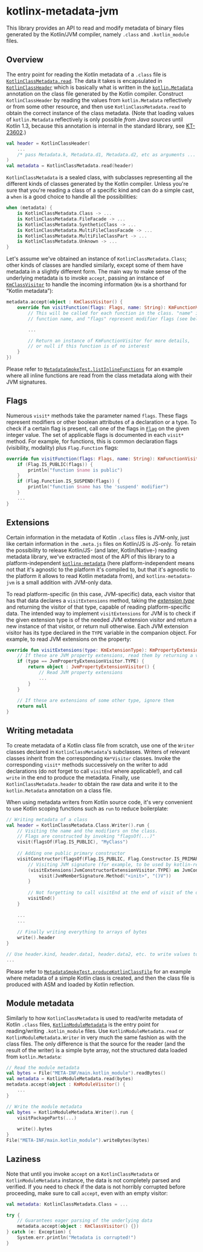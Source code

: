 # kotlinx-metadata-jvm

This library provides an API to read and modify metadata of binary files generated by the Kotlin/JVM compiler, namely `.class` and `.kotlin_module` files.

## Overview

The entry point for reading the Kotlin metadata of a `.class` file is [`KotlinClassMetadata.read`](src/kotlinx/metadata/jvm/KotlinClassMetadata.kt). The data it takes is encapsulated in [`KotlinClassHeader`](src/kotlinx/metadata/jvm/KotlinClassHeader.kt) which is basically what is written in the [`kotlin.Metadata`](../../stdlib/jvm/runtime/kotlin/Metadata.kt) annotation on the class file generated by the Kotlin compiler. Construct `KotlinClassHeader` by reading the values from `kotlin.Metadata` reflectively or from some other resource, and then use `KotlinClassMetadata.read` to obtain the correct instance of the class metadata. (Note that loading values of `kotlin.Metadata` reflectively is only possible *from Java sources* until Kotlin 1.3, because this annotation is internal in the standard library, see [KT-23602](https://youtrack.jetbrains.com/issue/KT-23602).)

```kotlin
val header = KotlinClassHeader(
    ...
    /* pass Metadata.k, Metadata.d1, Metadata.d2, etc as arguments ... */
)
val metadata = KotlinClassMetadata.read(header)
```

`KotlinClassMetadata` is a sealed class, with subclasses representing all the different kinds of classes generated by the Kotlin compiler. Unless you're sure that you're reading a class of a specific kind and can do a simple cast, a `when` is a good choice to handle all the possibilities:

```kotlin
when (metadata) {
    is KotlinClassMetadata.Class -> ...
    is KotlinClassMetadata.FileFacade -> ...
    is KotlinClassMetadata.SyntheticClass -> ...
    is KotlinClassMetadata.MultiFileClassFacade -> ...
    is KotlinClassMetadata.MultiFileClassPart -> ...
    is KotlinClassMetadata.Unknown -> ...
}
```

Let's assume we've obtained an instance of `KotlinClassMetadata.Class`; other kinds of classes are handled similarly, except some of them have metadata in a slightly different form. The main way to make sense of the underlying metadata is to invoke `accept`, passing an instance of [`KmClassVisitor`](../src/kotlinx/metadata/visitors.kt) to handle the incoming information (`Km` is a shorthand for “Kotlin metadata”):

```kotlin
metadata.accept(object : KmClassVisitor() {
    override fun visitFunction(flags: Flags, name: String): KmFunctionVisitor? {
        // This will be called for each function in the class. "name" is the
        // function name, and "flags" represent modifier flags (see below)

        ...

        // Return an instance of KmFunctionVisitor for more details,
        // or null if this function is of no interest
    }
})
```

Please refer to [`MetadataSmokeTest.listInlineFunctions`](test/kotlinx/metadata/test/MetadataSmokeTest.kt) for an example where all inline functions are read from the class metadata along with their JVM signatures.

## Flags

Numerous `visit*` methods take the parameter named `flags`. These flags represent modifiers or other boolean attributes of a declaration or a type. To check if a certain flag is present, call one of the flags in [`Flag`](../src/kotlinx/metadata/Flag.kt) on the given integer value. The set of applicable flags is documented in each `visit*` method. For example, for functions, this is common declaration flags (visibility, modality) plus `Flag.Function` flags:

```kotlin
override fun visitFunction(flags: Flags, name: String): KmFunctionVisitor? {
    if (Flag.IS_PUBLIC(flags)) {
        println("function $name is public")
    }
    if (Flag.Function.IS_SUSPEND(flags)) {
        println("function $name has the 'suspend' modifier")
    }
    ...
}
```

## Extensions

Certain information in the metadata of Kotlin `.class` files is JVM-only, just like certain information in the `.meta.js` files on Kotlin/JS is JS-only. To retain the possibility to release Kotlin/JS- (and later, Kotlin/Native-) reading metadata library, we've extracted most of the API of this library to a platform-independent [`kotlinx-metadata`](../) (here platform-independent means not that it's agnostic to the platform it's compiled to, but that it's agnostic to the platform it allows to read Kotlin metadata from), and `kotlinx-metadata-jvm` is a small addition with JVM-only data.

To read platform-specific (in this case, JVM-specific) data, each visitor that has that data declares a `visitExtensions` method, taking the [*extension type*](../src/kotlinx/metadata/extensions.kt) and returning the visitor of that type, capable of reading platform-specific data. The intended way to implement `visitExtensions` for JVM is to check if the given extension type is of the needed JVM extension visitor and return a new instance of that visitor, or return null otherwise. Each JVM extension visitor has its type declared in the `TYPE` variable in the companion object. For example, to read JVM extensions on the property:

```kotlin
override fun visitExtensions(type: KmExtensionType): KmPropertyExtensionVisitor? {
    // If these are JVM property extensions, read them by returning a visitor
    if (type == JvmPropertyExtensionVisitor.TYPE) {
        return object : JvmPropertyExtensionVisitor() {
            // Read JVM property extensions
            ...
        }
    }
    
    // If these are extensions of some other type, ignore them
    return null
}
```

## Writing metadata

To create metadata of a Kotlin class file from scratch, use one of the `Writer` classes declared in `KotlinClassMetadata`'s subclasses. Writers of relevant classes inherit from the corresponding `Km*Visitor` classes. Invoke the corresponding `visit*` methods successively on the writer to add declarations (do not forget to call `visitEnd` where applicable!), and call `write` in the end to produce the metadata. Finally, use `KotlinClassMetadata.header` to obtain the raw data and write it to the `kotlin.Metadata` annotation on a class file.

When using metadata writers from Kotlin source code, it's very convenient to use Kotlin scoping functions such as `run` to reduce boilerplate:

```kotlin
// Writing metadata of a class
val header = KotlinClassMetadata.Class.Writer().run {
    // Visiting the name and the modifiers on the class.
    // Flags are constructed by invoking "flagsOf(...)"
    visit(flagsOf(Flag.IS_PUBLIC), "MyClass")
    
    // Adding one public primary constructor
    visitConstructor(flagsOf(Flag.IS_PUBLIC, Flag.Constructor.IS_PRIMARY))!!.run {
        // Visiting JVM signature (for example, to be used by kotlin-reflect)
        (visitExtensions(JvmConstructorExtensionVisitor.TYPE) as JvmConstructorExtensionVisitor).run {
            visit(JvmMemberSignature.Method("<init>", "()V"))
        }
        
        // Not forgetting to call visitEnd at the end of visit of the declaration
        visitEnd()
    }
    
    ...
    ...
    
    // Finally writing everything to arrays of bytes
    write().header
}

// Use header.kind, header.data1, header.data2, etc. to write values to kotlin.Metadata
...
```

Please refer to [`MetadataSmokeTest.produceKotlinClassFile`](test/kotlinx/metadata/test/MetadataSmokeTest.kt) for an example where metadata of a simple Kotlin class is created, and then the class file is produced with ASM and loaded by Kotlin reflection.

## Module metadata

Similarly to how `KotlinClassMetadata` is used to read/write metadata of Kotlin `.class` files, [`KotlinModuleMetadata`](src/kotlinx/metadata/jvm/KotlinModuleMetadata.kt) is the entry point for reading/writing `.kotlin_module` files. Use `KotlinModuleMetadata.read` or `KotlinModuleMetadata.Writer` in very much the same fashion as with the class files. The only difference is that the source for the reader (and the result of the writer) is a simple byte array, not the structured data loaded from `kotlin.Metadata`:

```kotlin
// Read the module metadata
val bytes = File("META-INF/main.kotlin_module").readBytes()
val metadata = KotlinModuleMetadata.read(bytes)
metadata.accept(object : KmModuleVisitor() {
    ...
}

// Write the module metadata
val bytes = KotlinModuleMetadata.Writer().run {
    visitPackageParts(...)
    
    write().bytes
}
File("META-INF/main.kotlin_module").writeBytes(bytes)
```

## Laziness

Note that until you invoke `accept` on a `KotlinClassMetadata` or `KotlinModuleMetadata` instance, the data is not completely parsed and verified. If you need to check if the data is not horribly corrupted before proceeding, make sure to call `accept`, even with an empty visitor:

```kotlin
val metadata: KotlinClassMetadata.Class = ...

try {
    // Guarantees eager parsing of the underlying data
    metadata.accept(object : KmClassVisitor() {})
} catch (e: Exception) {
    System.err.println("Metadata is corrupted!")
}
```



